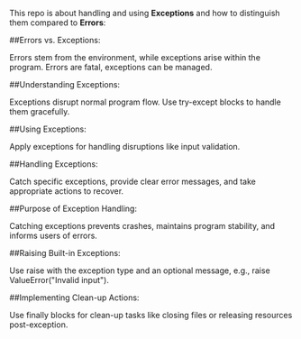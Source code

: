 This repo is about handling and using **Exceptions** and how to distinguish them compared to **Errors**:

##Errors vs. Exceptions:

Errors stem from the environment, while exceptions arise within the program. Errors are fatal, exceptions can be managed.

##Understanding Exceptions:

Exceptions disrupt normal program flow. Use try-except blocks to handle them gracefully.

##Using Exceptions:

Apply exceptions for handling disruptions like input validation.

##Handling Exceptions:

Catch specific exceptions, provide clear error messages, and take appropriate actions to recover.

##Purpose of Exception Handling:

Catching exceptions prevents crashes, maintains program stability, and informs users of errors.

##Raising Built-in Exceptions:

Use raise with the exception type and an optional message, e.g., raise ValueError("Invalid input").

##Implementing Clean-up Actions:

Use finally blocks for clean-up tasks like closing files or releasing resources post-exception.

